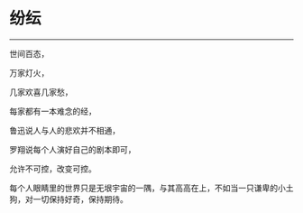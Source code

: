 # 纷纭
---

世间百态，

万家灯火，

几家欢喜几家愁，

每家都有一本难念的经，

鲁迅说人与人的悲欢并不相通，

罗翔说每个人演好自己的剧本即可，

允许不可控，改变可控。

每个人眼睛里的世界只是无垠宇宙的一隅，与其高高在上，不如当一只谦卑的小土狗，对一切保持好奇，保持期待。